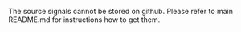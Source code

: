 The source signals cannot be stored on github. Please refer to main README.md for instructions how to get them.

